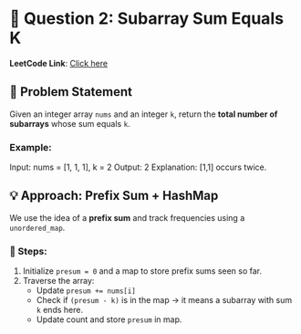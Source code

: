 
# 📌 Question 2: Subarray Sum Equals K

**LeetCode Link**: [Click here](https://leetcode.com/problems/subarray-sum-equals-k/)


## 🧠 Problem Statement

Given an integer array `nums` and an integer `k`, return the **total number of subarrays** whose sum equals `k`.

### Example:
Input: nums = [1, 1, 1], k = 2
Output: 2
Explanation: [1,1] occurs twice.


## 💡 Approach: Prefix Sum + HashMap

We use the idea of a **prefix sum** and track frequencies using a `unordered_map`.

### 🔁 Steps:

1. Initialize `presum = 0` and a map to store prefix sums seen so far.
2. Traverse the array:
   - Update `presum += nums[i]`
   - Check if `(presum - k)` is in the map → it means a subarray with sum `k` ends here.
   - Update count and store `presum` in map.
  

